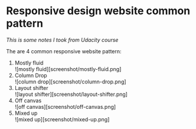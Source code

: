 # Responsive design website common pattern

*This is some notes I took from Udacity course*

The are 4 common responsive website pattern:
1. Mostly fluid  
![mostly fluid][screenshot/mostly-fluid.png]
2. Column Drop  
![column drop][screenshot/column-drop.png]
3. Layout shifter  
![layout shifter][screenshot/layout-shifter.png]
4. Off canvas  
![off canvas][screenshot/off-canvas.png]
5. Mixed up  
![mixed up][screenshot/mixed-up.png]